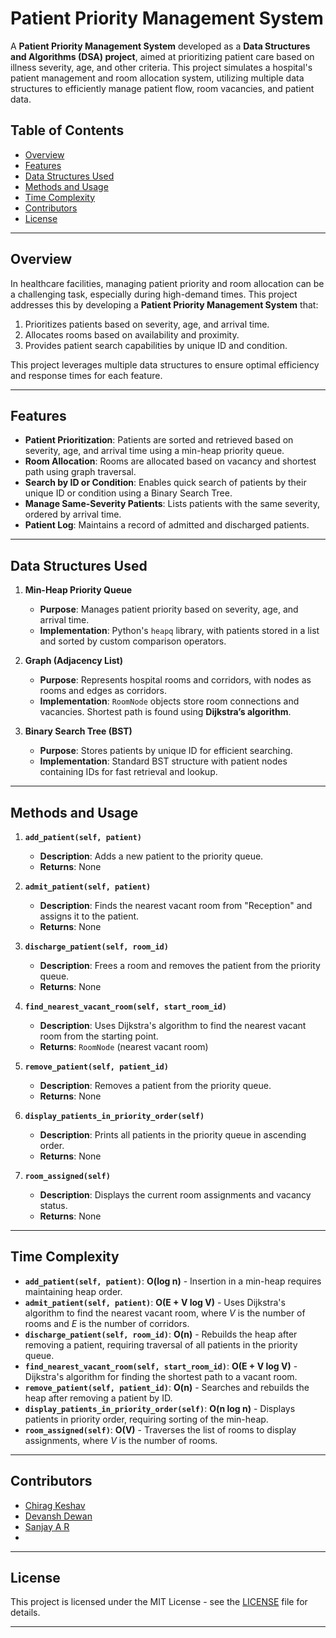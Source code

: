 # Patient Priority Management System

A **Patient Priority Management System** developed as a **Data Structures and Algorithms (DSA) project**, aimed at prioritizing patient care based on illness severity, age, and other criteria. This project simulates a hospital's patient management and room allocation system, utilizing multiple data structures to efficiently manage patient flow, room vacancies, and patient data.

## Table of Contents

- [Overview](#overview)
- [Features](#features)
- [Data Structures Used](#data-structures-used)
- [Methods and Usage](#methods-and-usage)
- [Time Complexity](#time-complexity)
- [Contributors](#contributors)
- [License](#license)

---

## Overview

In healthcare facilities, managing patient priority and room allocation can be a challenging task, especially during high-demand times. This project addresses this by developing a **Patient Priority Management System** that:

1. Prioritizes patients based on severity, age, and arrival time.
2. Allocates rooms based on availability and proximity.
3. Provides patient search capabilities by unique ID and condition.

This project leverages multiple data structures to ensure optimal efficiency and response times for each feature.

---

## Features

- **Patient Prioritization**: Patients are sorted and retrieved based on severity, age, and arrival time using a min-heap priority queue.
- **Room Allocation**: Rooms are allocated based on vacancy and shortest path using graph traversal.
- **Search by ID or Condition**: Enables quick search of patients by their unique ID or condition using a Binary Search Tree.
- **Manage Same-Severity Patients**: Lists patients with the same severity, ordered by arrival time.
- **Patient Log**: Maintains a record of admitted and discharged patients.

---

## Data Structures Used

1. **Min-Heap Priority Queue**
   - **Purpose**: Manages patient priority based on severity, age, and arrival time.
   - **Implementation**: Python's `heapq` library, with patients stored in a list and sorted by custom comparison operators.

2. **Graph (Adjacency List)**
   - **Purpose**: Represents hospital rooms and corridors, with nodes as rooms and edges as corridors.
   - **Implementation**: `RoomNode` objects store room connections and vacancies. Shortest path is found using **Dijkstra’s algorithm**.

3. **Binary Search Tree (BST)**
   - **Purpose**: Stores patients by unique ID for efficient searching.
   - **Implementation**: Standard BST structure with patient nodes containing IDs for fast retrieval and lookup.

---

## Methods and Usage

1. **`add_patient(self, patient)`**
   - **Description**: Adds a new patient to the priority queue.
   - **Returns**: None

2. **`admit_patient(self, patient)`**
   - **Description**: Finds the nearest vacant room from "Reception" and assigns it to the patient.
   - **Returns**: None

3. **`discharge_patient(self, room_id)`**
   - **Description**: Frees a room and removes the patient from the priority queue.
   - **Returns**: None

4. **`find_nearest_vacant_room(self, start_room_id)`**
   - **Description**: Uses Dijkstra's algorithm to find the nearest vacant room from the starting point.
   - **Returns**: `RoomNode` (nearest vacant room)

5. **`remove_patient(self, patient_id)`**
   - **Description**: Removes a patient from the priority queue.
   - **Returns**: None

6. **`display_patients_in_priority_order(self)`**
   - **Description**: Prints all patients in the priority queue in ascending order.
   - **Returns**: None

7. **`room_assigned(self)`**
   - **Description**: Displays the current room assignments and vacancy status.
   - **Returns**: None

---

## Time Complexity

- **`add_patient(self, patient)`**: **O(log n)** - Insertion in a min-heap requires maintaining heap order.
- **`admit_patient(self, patient)`**: **O(E + V log V)** - Uses Dijkstra's algorithm to find the nearest vacant room, where *V* is the number of rooms and *E* is the number of corridors.
- **`discharge_patient(self, room_id)`**: **O(n)** - Rebuilds the heap after removing a patient, requiring traversal of all patients in the priority queue.
- **`find_nearest_vacant_room(self, start_room_id)`**: **O(E + V log V)** - Dijkstra's algorithm for finding the shortest path to a vacant room.
- **`remove_patient(self, patient_id)`**: **O(n)** - Searches and rebuilds the heap after removing a patient by ID.
- **`display_patients_in_priority_order(self)`**: **O(n log n)** - Displays patients in priority order, requiring sorting of the min-heap.
- **`room_assigned(self)`**: **O(V)** - Traverses the list of rooms to display assignments, where *V* is the number of rooms.

---

## Contributors

- [Chirag Keshav](https://github.com/Chirag-Keshav)
- [Devansh Dewan](https://github.com/golok7)
- [Sanjay A R](https://github.com/sanj4git)
- 

---

## License

This project is licensed under the MIT License - see the [LICENSE](LICENSE) file for details.

--- 
